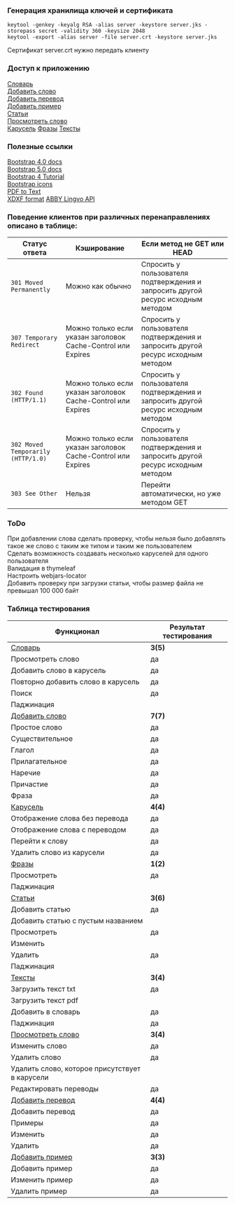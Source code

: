 ### Генерация хранилища ключей и сертификата
```shell
keytool -genkey -keyalg RSA -alias server -keystore server.jks -storepass secret -validity 360 -keysize 2048
keytool -export -alias server -file server.crt -keystore server.jks
```
Сертификат server.crt нужно передать клиенту

### Доступ к приложению
[Словарь](https://localhost:8443/dictionary) \
[Добавить слово](https://localhost:8443/word/add) \
[Добавить перевод](https://localhost:8443/translation/add?wordId=1) \
[Добавить пример](https://localhost:8443/example/add?translationId=1) \
[Статьи](https://localhost:8443/articles) \
[Просмотреть слово](https://localhost:8443/word?wordId=1) \
[Карусель](https://localhost:8443/roundrobin)
[Фразы](https://localhost:8443/phrases)
[Тексты](https://localhost:8443/text)

### Полезные ссылки
[Bootstrap 4.0 docs](https://getbootstrap.com/docs/4.0/getting-started/introduction/) \
[Bootstrap 5.0 docs](https://getbootstrap.com/docs/5.0/getting-started/introduction/) \
[Bootstrap 4 Tutorial](https://www.w3schools.com/bootstrap4) \
[Bootstrap icons](https://www.bootstrapicons.com) \
[PDF to Text](https://www.baeldung.com/pdf-conversions-java) \
[XDXF format](https://github.com/soshial/xdxf_makedict/blob/master/format_standard/xdxf_description.md)
[ABBY Lingvo API](https://developers.lingvolive.com/ru-ru)

### Поведение клиентов при различных перенаправлениях описано в таблице:
| Статус ответа | Кэширование | Если метод не GET или HEAD |
|-----------------------|------------------------|----------------------------|
|`301 Moved Permanently`|Можно как обычно|Спросить у пользователя подтверждения и запросить другой ресурс исходным методом|
|`307 Temporary Redirect`|Можно только если указан заголовок Cache-Control или Expires|Спросить у пользователя подтверждения и запросить другой ресурс исходным методом|
|`302 Found (HTTP/1.1)`|Можно только если указан заголовок Cache-Control или Expires|Спросить у пользователя подтверждения и запросить другой ресурс исходным методом|
|`302 Moved Temporarily (HTTP/1.0)`|Можно только если указан заголовок Cache-Control или Expires|Спросить у пользователя подтверждения и запросить другой ресурс исходным методом|
|`303 See Other`|Нельзя|Перейти автоматически, но уже методом GET|

### ToDo
При добавлении слова сделать проверку, чтобы нельзя было добавлять такое же слово с таким же типом и таким же пользователем \
Сделать возможность создавать несколько каруселей для одного пользователя \
Валидация в thymeleaf \
Настроить webjars-locator \
Добавить проверку при загрузки статьи, чтобы размер файла не превышал 100 000 байт

### Таблица тестирования
| Функционал | Результат тестирования |
|------------|------------------------|
| [Словарь](https://localhost:8443/dictionary) | **3(5)** |
| Просмотреть слово | да |
| Добавить слово в карусель | да |
| Повторно добавить слово в карусель | да |
| Поиск | да |
| Паджинация | |
| [Добавить слово](https://localhost:8443/word/add) | **7(7)** |
| Простое слово | да |
| Существительное | да |
| Глагол | да |
| Прилагательное | да |
| Наречие | да |
| Причастие | да |
| Фраза | да |
| [Карусель](https://localhost:8443/roundrobin) | **4(4)** |
| Отображение слова без перевода | да |
| Отображение слова с переводом | да |
| Перейти к слову | да |
| Удалить слово из карусели | да |
| [Фразы](https://localhost:8443/phrases) | **1(2)** |
| Просмотреть | да |
| Паджинация | |
| [Статьи](https://localhost:8443/articles) | **3(6)** |
| Добавить статью | да |
| Добавить статью с пустым названием |  |
| Просмотреть | да |
| Изменить |  |
| Удалить | да |
| Паджинация | |
| [Тексты](https://localhost:8443/text) | **3(4)** |
| Загрузить текст txt | да |
| Загрузить текст pdf | |
| Добавить в словарь | да |
| Паджинация | да |
| [Просмотреть слово](https://localhost:8443/word?wordId=1) | **3(4)** |
| Изменить слово | да |
| Удалить слово | да |
| Удалить слово, которое присутствует в карусели | |
| Редактировать переводы | да |
| [Добавить перевод](https://localhost:8443/translation/add?wordId=1) | **4(4)** |
| Добавить перевод | да |
| Примеры | да |
| Изменить | да |
| Удалить | да |
| [Добавить пример](https://localhost:8443/example/add?translationId=1) | **3(3)** |
| Добавить пример | да |
| Изменить пример | да |
| Удалить пример | да |
